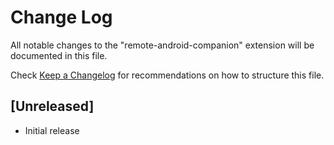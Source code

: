 # Change Log

All notable changes to the "remote-android-companion" extension will be documented in this file.

Check [Keep a Changelog](http://keepachangelog.com/) for recommendations on how to structure this file.

## [Unreleased]

- Initial release